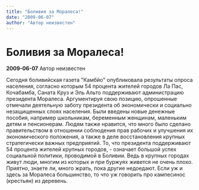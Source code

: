 ```yaml
---
title: "Боливия за Моралеса!"
date: "2009-06-07"
author: "Автор неизвестен"
---
```


# Боливия за Моралеса!

**2009-06-07** Автор неизвестен

Сегодня боливийская газета "Камбйо" опубликовала результаты опроса населения, согласно которым 54 процента жителей городов Ла Пас, Кочабамба, Саната Круз и Эль Альто поддерживают администрацию президента Моралеса. Аргументируя свою позицию, опрошенные отмечали деятельную заботу президента об экономически и социально незащищенных слоях населения. Были введены новые денежные пособия, например школьникам, беременным женщинам, маленьким детям и пенсионерам. Людям также нравится, что много было сделано правительством в отношении соблюдения прав рабочих и улучшения их экономического положения, а также в деле восстановления крупных стратегически важных предприятий. То, что президента поддерживают 54 процента жителей крупных городов, - означает большой успех социальной политики, проводимой в Боливии. Ведь в крупных городах живут люди, многим из которых и при буржуях живется не очень плохо. Приятно, знаете ли, много жрать, пока другие недоедают. Если уж и здесь за Моралеса большинство, то что уж говорить про кампесинос (крестьян) из деревень.